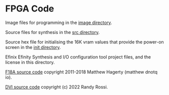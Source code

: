 # FPGA Code

Image files for programming in the [image directory](image).

Source files for synthesis in the [src directory](src).

Source hex file for initialising the 16K vram values that provide the power-on screen in the [init directory](init).

Efinix Efinity Synthesis and I/O configuration tool project files, and the license in this directory.

[F18A source code](https://github.com/dnotq/f18a) copyright 2011-2018 Matthew Hagerty (matthew <at> dnotq <dot> io).

[DVI source code](https://github.com/randyrossi/vicii-kawari) copyright (c) 2022 Randy Rossi.
